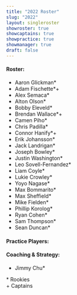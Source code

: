 ```yaml
---
title: "2022 Roster"
slug: "2022"
layout: singleroster
showroster: true
showcaptains: true
showpractice: true
showmanager: true
draft: false
---
```


#### Roster:

- Aaron Glickman*
- Adam Fischette*+
- Alex Semaca*
- Alton Olson*
- Bobby Eleveld*
- Brendan Wallace*+
- Camen Piho*
- Chris Padilla*
- Connor Hanify*+
- Erik Johansson*
- Jack Landrigan*
- Joseph Bowley*
- Justin Washington*
- Leo Sovell-Fernandez*
- Liam Coyle*
- Lukie Crowley*
- Yoyo Nagase*
- Max Bommarito*
- Max Sheffield*
- Mike Fielden*
- Phillip Korolog*
- Ryan Cohen*
- Sam Thompson*
- Sean Duncan*

#### Practice Players:



#### Coaching & Strategy:

- Jimmy Chu*

\* Rookies<!-- this double space breaks the line, don't remove it-->  
\+ Captains
